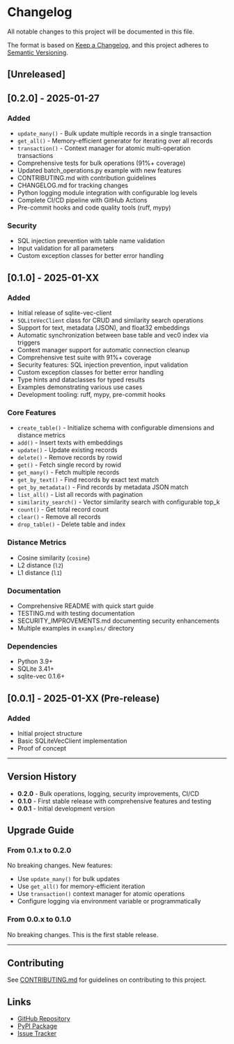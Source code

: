 # Changelog

All notable changes to this project will be documented in this file.

The format is based on [Keep a Changelog](https://keepachangelog.com/en/1.0.0/),
and this project adheres to [Semantic Versioning](https://semver.org/spec/v2.0.0.html).

## [Unreleased]

## [0.2.0] - 2025-01-27

### Added
- `update_many()` - Bulk update multiple records in a single transaction
- `get_all()` - Memory-efficient generator for iterating over all records
- `transaction()` - Context manager for atomic multi-operation transactions
- Comprehensive tests for bulk operations (91%+ coverage)
- Updated batch_operations.py example with new features
- CONTRIBUTING.md with contribution guidelines
- CHANGELOG.md for tracking changes
- Python logging module integration with configurable log levels
- Complete CI/CD pipeline with GitHub Actions
- Pre-commit hooks and code quality tools (ruff, mypy)

### Security
- SQL injection prevention with table name validation
- Input validation for all parameters
- Custom exception classes for better error handling

## [0.1.0] - 2025-01-XX

### Added
- Initial release of sqlite-vec-client
- `SQLiteVecClient` class for CRUD and similarity search operations
- Support for text, metadata (JSON), and float32 embeddings
- Automatic synchronization between base table and vec0 index via triggers
- Context manager support for automatic connection cleanup
- Comprehensive test suite with 91%+ coverage
- Security features: SQL injection prevention, input validation
- Custom exception classes for better error handling
- Type hints and dataclasses for typed results
- Examples demonstrating various use cases
- Development tooling: ruff, mypy, pre-commit hooks

### Core Features
- `create_table()` - Initialize schema with configurable dimensions and distance metrics
- `add()` - Insert texts with embeddings
- `update()` - Update existing records
- `delete()` - Remove records by rowid
- `get()` - Fetch single record by rowid
- `get_many()` - Fetch multiple records
- `get_by_text()` - Find records by exact text match
- `get_by_metadata()` - Find records by metadata JSON match
- `list_all()` - List all records with pagination
- `similarity_search()` - Vector similarity search with configurable top_k
- `count()` - Get total record count
- `clear()` - Remove all records
- `drop_table()` - Delete table and index

### Distance Metrics
- Cosine similarity (`cosine`)
- L2 distance (`l2`)
- L1 distance (`l1`)

### Documentation
- Comprehensive README with quick start guide
- TESTING.md with testing documentation
- SECURITY_IMPROVEMENTS.md documenting security enhancements
- Multiple examples in `examples/` directory

### Dependencies
- Python 3.9+
- SQLite 3.41+
- sqlite-vec 0.1.6+

## [0.0.1] - 2025-01-XX (Pre-release)

### Added
- Initial project structure
- Basic SQLiteVecClient implementation
- Proof of concept

---

## Version History

- **0.2.0** - Bulk operations, logging, security improvements, CI/CD
- **0.1.0** - First stable release with comprehensive features and testing
- **0.0.1** - Initial development version

## Upgrade Guide

### From 0.1.x to 0.2.0

No breaking changes. New features:
- Use `update_many()` for bulk updates
- Use `get_all()` for memory-efficient iteration
- Use `transaction()` context manager for atomic operations
- Configure logging via environment variable or programmatically

### From 0.0.x to 0.1.0

No breaking changes. This is the first stable release.

---

## Contributing

See [CONTRIBUTING.md](CONTRIBUTING.md) for guidelines on contributing to this project.

## Links

- [GitHub Repository](https://github.com/atasoglu/sqlite-vec-client)
- [PyPI Package](https://pypi.org/project/sqlite-vec-client/)
- [Issue Tracker](https://github.com/atasoglu/sqlite-vec-client/issues)
